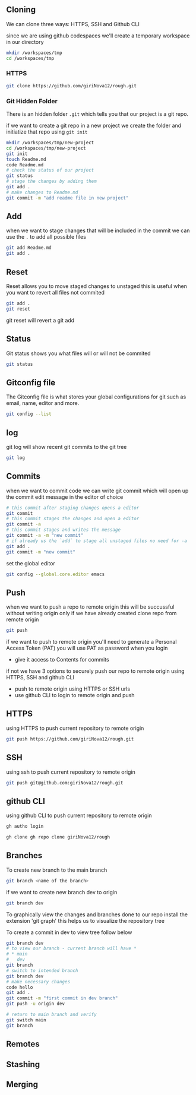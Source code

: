 ## Cloning 

We can clone three ways: HTTPS, SSH and Github CLI


since we are using github codespaces we'll create a 
temporary workspace in our directory


```sh
mkdir /workspaces/tmp 
cd /workspaces/tmp 
```

### HTTPS

```sh
git clone https://github.com/giriNova12/rough.git
```

### Git Hidden Folder

There is an hidden folder `.git` which tells you that our project
is a git repo.

if we want to create a git repo in a new project we create the folder 
and initiatize that repo using `git init`

```sh
mkdir /workspaces/tmp/new-project
cd /workspaces/tmp/new-project
git init
touch Readme.md
code Readme.md 
# check the status of our project
git status
# stage the changes by adding them 
git add .
# make changes to Readme.md 
git commit -m "add readme file in new project"
```
## Add

when we want to stage changes that will be included in the commit
we can use the `.` to add all possible files 

```sh
git add Readme.md
git add .
```

## Reset 

Reset allows you to move staged changes to unstaged 
this is useful when you want to revert all files not commited 


```sh
git add .
git reset
```

git reset will revert a git add

## Status 

Git status shows you what files will or will not be commited

```sh 
git status 
```

## Gitconfig file

The Gitconfig file is what stores your global configurations for 
git such as email, name, editor and more.

```sh
git config --list 
```

## log 

git log will show recent git commits to the git tree 

```sh
git log
```


## Commits

when we want to commit code we can write git commit which will open 
up the commit edit message in the editor of choice

```sh
# this commit after staging changes opens a editor
git commit
# this commit stages the changes and open a editor
git commit -a
# this commit stages and writes the message 
git commit -a -m "new commit"
# if already us the `add` to stage all unstaged files no need for -a 
git add .
git commit -m "new commit"

```

set the global editor

```sh
git config --global.core.editor emacs
```

## Push

when we want to push a repo to remote origin 
this will be succussful without writing origin only if 
we have already created clone repo from remote origin

```sh
git push 
```

if we want to push to remote origin 
you'll need to generate a Personal Access Token (PAT)
you will use PAT as password when you login

- give it access to Contents for commits

if not we have 3 options to securely push our repo
to remote origin using HTTPS, SSH and github CLI

- push to remote origin using HTTPS or SSH urls
- use github CLI to login to remote origin and push 


## HTTPS

using HTTPS to push current repository to remote origin

```sh
git push https://github.com/giriNova12/rough.git
```

## SSH

using ssh to push current repository to remote origin 

```sh
git push git@github.com:giriNova12/rough.git
```

## github CLI 

using github CLI to push current repository to remote origin 

```sh
gh autho login
```

```sh
gh clone gh repo clone giriNova12/rough
```



## Branches

To create new branch to the main branch 
```sh
git branch <name of the branch>
```
if we want to create new branch dev to origin 
```sh
git branch dev
```
To graphically view the changes and branches done 
to our repo install the extension 'git graph'
this helps us to visualize the repository tree

To create a commit in dev to view tree follow below 

```sh
git branch dev
# to view our branch - current branch will have *
# * main
#   dev
git branch
# switch to intended branch
git branch dev
# make necessary changes
code hello
git add .
git commit -m "first commit in dev branch"
git push -u origin dev

# return to main branch and verify
git switch main
git branch 

```


## Remotes

## Stashing

## Merging

